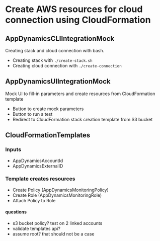 # Create AWS resources for cloud connection using CloudFormation

## AppDynamicsCLIIntegrationMock

Creating stack and cloud connection with bash.

- Creating stack with `./create-stack.sh`
- Creating cloud connection with `./create-connection`

## AppDynamicsUIIntegrationMock

Mock UI to fill-in parameters and create resources from CloudFormation template

- Button to create mock parameters
- Button to run a test
- Redirect to CloudFormation stack creation template from S3 bucket

## CloudFormationTemplates

### Inputs
- AppDynamicsAccountId
- AppDynamicsExternalID

### Template creates resources
- Create Policy (AppDynamicsMonitoringPolicy)
- Create Role (AppDynamicsMonitoringRole)
- Attach Policy to Role


#### questions
- s3 bucket policy? test on 2 linked accounts
- validate templates api?
- assume root? that should not be a case

